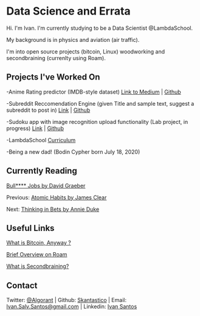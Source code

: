 #  Data Science and Errata

Hi. I'm Ivan. I'm currently studying to be a Data Scientist @LambdaSchool.

My background is in physics and aviation (air traffic).

I'm into open source projects (bitcoin, Linux) woodworking and secondbraining (currenlty using Roam).


## Projects I've Worked On
-Anime Rating predictor (IMDB-style dataset)
[Link to Medium](https://medium.com/@incertophile/predicting-anime-ratings-from-myanimelist-data-7bbb6434f258) \| [Github](https://github.com/Skantastico/Unit-2-Dataset-Project)

-Subreddit Reccomendation Engine (given Title and sample text, suggest a subreddit to post in) [Link](https://post-here.spentaur.workers.dev/recommend?) \| [Github](https://github.com/bw-post-here-1/Data-ML)

-Sudoku app with image recognition upload functionality (Lab project, in progress) [Link](https://www.sudomega.com/) \| [Github](https://github.com/Lambda-School-Labs/omega2020-ds)

-LambdaSchool [Curriculum](https://lambdaschool.com/curriculum)

-Being a new dad! (Bodin Cypher born July 18, 2020)

## Currently Reading

[Bull**** Jobs by David Graeber](https://www.amazon.com/Bullshit-Jobs-Theory-David-Graeber/dp/150114331X)

Previous: [Atomic Habits by James Clear](https://www.amazon.com/Atomic-Habits-Proven-Build-Break/dp/0735211299)

Next: [Thinking in Bets by Annie Duke](https://www.amazon.com/Thinking-Bets-Making-Smarter-Decisions/dp/0735216355)

## Useful Links

[What is Bitcoin, Anyway ?](https://www.lopp.net/bitcoin-information.html)

[Brief Overview on Roam](https://www.nateliason.com/blog/roam)

[What is Secondbraining?](https://fortelabs.co/blog/basboverview/)


## Contact

Twitter: [@Algorant](https://twitter.com/Algorant) \| Github: [Skantastico](https://github.com/Skantastico)  \|  Email: [Ivan.Salv.Santos@gmail.com](mailto:ivansalvsantos@gmail.com) \| Linkedin: [Ivan Santos](https://www.linkedin.com/in/ivan-s-santos/)
